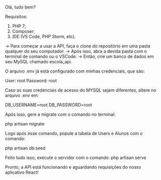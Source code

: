 Olá, tudo bem?

Requisitos:

1. PHP 7;
2. Composer;
3. IDE (VS Code, PHP Storm, etc).

-> Para começar a usar a API, faça o clone do repositório em uma pasta qualquer do seu computador.
-> Após isso, abra a devida pasta com o terminal de comando ou o VSCode.
-> Então, crie um banco de dados em seu MySQL chamado escola_api.

O arquivo .env já está configurado com minhas credenciais, que são:

User: root
Password: root

Caso as suas credenciais de acesso do MYSQL sejam diferentes, altere no arquivo .env em:

DB_USERNAME=root
DB_PASSWORD=root

Após isso, gere a migrate com o comando no terminal:

php artisan migrate

Logo após esse comando, popule a tabela de Users e Alunos com o comando:

php artisan db:seed

Feito tudo isso, execute o servidor com o comando: php artisan serve

Pronto, a API está funcionando e aguardando requisições do nosso aplicativo React!
